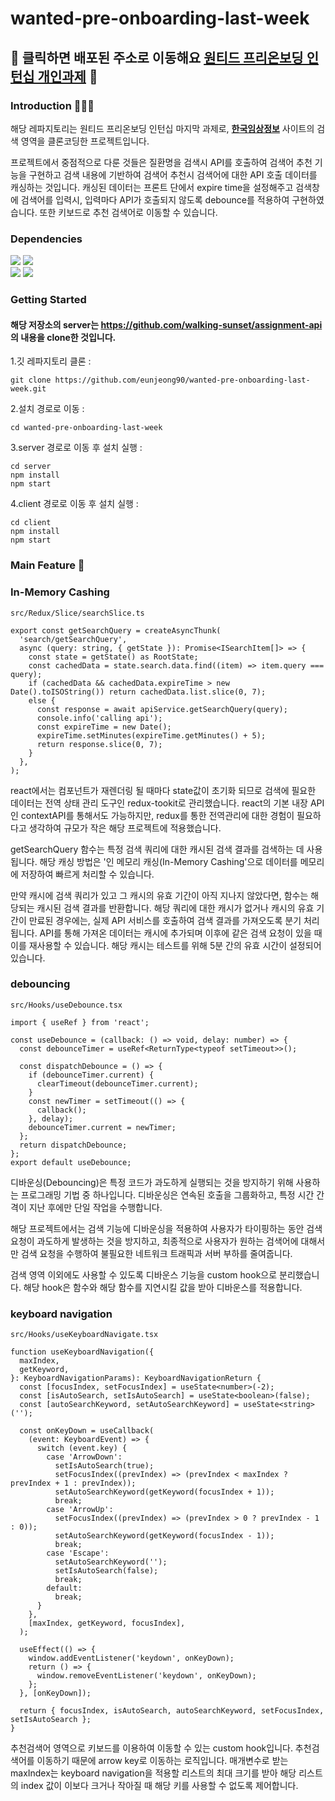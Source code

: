# wanted-pre-onboarding-last-week

## 🌈 클릭하면 배포된 주소로 이동해요 **[원티드 프리온보딩 인턴십 개인과제](https://wanted-pre-onboarding-last-week-mlch.vercel.app/)** 🌈

### Introduction 👩🏻‍💻 
해당 레파지토리는 원티드 프리온보딩 인턴십 마지막 과제로, **[한국임상정보](https://clinicaltrialskorea.com/)** 사이트의 검색 영역을 클론코딩한 프로젝트입니다.

프로젝트에서 중점적으로 다룬 것들은 질환명을 검색시 API를 호출하여 검색어 추천 기능을 구현하고 검색 내용에 기반하여 검색어 추천시 검색어에 대한 API 호출 데이터를 캐싱하는 것입니다. 
캐싱된 데이터는 프론트 단에서 expire time을 설정해주고 검색창에 검색어를 입력시, 입력마다 API가 호출되지 않도록 debounce를 적용하여 구현하였습니다. 
또한 키보드로 추천 검색어로 이동할 수 있습니다.


### Dependencies
<img src="https://img.shields.io/badge/React-61DAFB?style=for-the-badge&logo=React&logoColor=black" /> <img src="https://img.shields.io/badge/TypeScript-3178C6?style=for-the-badge&logo=TypeScript&logoColor=white"/>  
<img src="https://img.shields.io/badge/redux-%23593d88.svg?style=for-the-badge&logo=redux&logoColor=white" /> <img src="https://img.shields.io/badge/StyledComponents-DB7093?style=for-the-badge&logo=StyledComponents&logoColor=white" /> 

### Getting Started
#### 해당 저장소의 server는 https://github.com/walking-sunset/assignment-api 의 내용을 clone한 것입니다.

1.깃 레파지토리 클론 : 

    git clone https://github.com/eunjeong90/wanted-pre-onboarding-last-week.git

2.설치 경로로 이동 :

    cd wanted-pre-onboarding-last-week
3.server 경로로 이동 후 설치 실행 :

    cd server
    npm install
    npm start

4.client 경로로 이동 후 설치 실행 : 

    cd client
    npm install
    npm start




### Main Feature 👀

### **In-Memory Cashing**
`src/Redux/Slice/searchSlice.ts`
```
export const getSearchQuery = createAsyncThunk(
  'search/getSearchQuery',
  async (query: string, { getState }): Promise<ISearchItem[]> => {
    const state = getState() as RootState;
    const cachedData = state.search.data.find((item) => item.query === query);
    if (cachedData && cachedData.expireTime > new Date().toISOString()) return cachedData.list.slice(0, 7);
    else {
      const response = await apiService.getSearchQuery(query);
      console.info('calling api');
      const expireTime = new Date();
      expireTime.setMinutes(expireTime.getMinutes() + 5);
      return response.slice(0, 7);
    }
  },
);
```
react에서는 컴포넌트가 재렌더링 될 때마다 state값이 초기화 되므로 검색에 필요한 데이터는 전역 상태 관리 도구인 redux-tookit로 관리했습니다. 
react의 기본 내장 API인 contextAPI를 통해서도 가능하지만, redux를 통한 전역관리에 대한 경험이 필요하다고 생각하여 규모가 작은 해당 프로젝트에 적용했습니다.

getSearchQuery 함수는 특정 검색 쿼리에 대한 캐시된 검색 결과를 검색하는 데 사용됩니다. 해당 캐싱 방법은 '인 메모리 캐싱(In-Memory Cashing'으로 데이터를 메모리에 저장하여 빠르게 처리할 수 있습니다.

만약 캐시에 검색 쿼리가 있고 그 캐시의 유효 기간이 아직 지나지 않았다면, 
함수는 해당되는 캐시된 검색 결과를 반환합니다. 해당 쿼리에 대한 캐시가 없거나 캐시의 유효 기간이 만료된 경우에는, 실제 API 서비스를 호출하여 검색 결과를 가져오도록 분기 처리 됩니다. 
API를 통해 가져온 데이터는 캐시에 추가되며 이후에 같은 검색 요청이 있을 때 이를 재사용할 수 있습니다. 해당 캐시는 테스트를 위해 5분 간의 유효 시간이 설정되어 있습니다. 

### **debouncing**
`src/Hooks/useDebounce.tsx`
```
import { useRef } from 'react';

const useDebounce = (callback: () => void, delay: number) => {
  const debounceTimer = useRef<ReturnType<typeof setTimeout>>();

  const dispatchDebounce = () => {
    if (debounceTimer.current) {
      clearTimeout(debounceTimer.current);
    }
    const newTimer = setTimeout(() => {
      callback();
    }, delay);
    debounceTimer.current = newTimer;
  };
  return dispatchDebounce;
};
export default useDebounce;
```
디바운싱(Debouncing)은 특정 코드가 과도하게 실행되는 것을 방지하기 위해 사용하는 프로그래밍 기법 중 하나입니다. 
디바운싱은 연속된 호출을 그룹화하고, 특정 시간 간격이 지난 후에만 단일 작업을 수행합니다.

해당 프로젝트에서는 검색 기능에 디바운싱을 적용하여 사용자가 타이핑하는 동안 검색 요청이 과도하게 발생하는 것을 방지하고, 
최종적으로 사용자가 원하는 검색어에 대해서만 검색 요청을 수행하여 불필요한 네트워크 트래픽과 서버 부하를 줄여줍니다.

검색 영역 이외에도 사용할 수 있도록 디바운스 기능을 custom hook으로 분리했습니다. 해당 hook은
함수와 해당 함수를 지연시킬 값을 받아 디바운스를 적용합니다.

### **keyboard navigation**
`src/Hooks/useKeyboardNavigate.tsx`
```
function useKeyboardNavigation({
  maxIndex,
  getKeyword,
}: KeyboardNavigationParams): KeyboardNavigationReturn {
  const [focusIndex, setFocusIndex] = useState<number>(-2);
  const [isAutoSearch, setIsAutoSearch] = useState<boolean>(false);
  const [autoSearchKeyword, setAutoSearchKeyword] = useState<string>('');

  const onKeyDown = useCallback(
    (event: KeyboardEvent) => {
      switch (event.key) {
        case 'ArrowDown':
          setIsAutoSearch(true);
          setFocusIndex((prevIndex) => (prevIndex < maxIndex ? prevIndex + 1 : prevIndex));
          setAutoSearchKeyword(getKeyword(focusIndex + 1));
          break;
        case 'ArrowUp':
          setFocusIndex((prevIndex) => (prevIndex > 0 ? prevIndex - 1 : 0));
          setAutoSearchKeyword(getKeyword(focusIndex - 1));
          break;
        case 'Escape':
          setAutoSearchKeyword('');
          setIsAutoSearch(false);
          break;
        default:
          break;
      }
    },
    [maxIndex, getKeyword, focusIndex],
  );

  useEffect(() => {
    window.addEventListener('keydown', onKeyDown);
    return () => {
      window.removeEventListener('keydown', onKeyDown);
    };
  }, [onKeyDown]);

  return { focusIndex, isAutoSearch, autoSearchKeyword, setFocusIndex, setIsAutoSearch };
}
```
추천검색어 영역으로 키보드를 이용하여 이동할 수 있는 custom hook입니다. 추천검색어를 이동하기 때문에 arrow key로 이동하는 로직입니다.
매개변수로 받는 maxIndex는 keyboard navigation을 적용할 리스트의 최대 크기를 받아 해당 리스트의 index 값이 이보다
크거나 작아질 때 해당 키를 사용할 수 없도록 제어합니다. 

